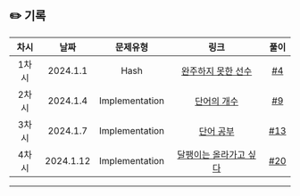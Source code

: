 ## ✏️ 기록   

| 차시 |    날짜    | 문제유형 | 링크 | 풀이 |
|:----:|:---------:|:----:|:-----:|:----:|
| 1차시 | 2024.1.1 |  Hash  |  <a href= "https://school.programmers.co.kr/learn/courses/30/lessons/42576">완주하지 못한 선수</a> |[#4](https://github.com/AlgoLeadMe/AlgoLeadMe-4/pull/4) |
| 2차시 | 2024.1.4 |  Implementation |  <a href= "https://www.acmicpc.net/problem/1152">단어의 개수</a> |[#9](https://github.com/AlgoLeadMe/AlgoLeadMe-4/pull/9) |
| 3차시 | 2024.1.7 |  Implementation |  <a href= "https://www.acmicpc.net/problem/1157">단어 공부</a> |[#13](https://github.com/AlgoLeadMe/AlgoLeadMe-4/pull/13) |
| 4차시 | 2024.1.12 |  Implementation |  <a href= "https://www.acmicpc.net/problem/2869">달팽이는 올라가고 싶다</a> |[#20](https://github.com/AlgoLeadMe/AlgoLeadMe-4/pull/20) |
---
